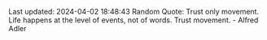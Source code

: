 Last updated: 2024-04-02 18:48:43
Random Quote: Trust only movement. Life happens at the level of events, not of words. Trust movement. - Alfred Adler